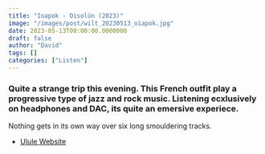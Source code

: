 ```yaml
---
title: "Ioapok - Oisolün (2023)"
image: "/images/post/wilt_20230513_oiapok.jpg"
date: 2023-05-13T00:00:00.0000000
draft: false
author: "David"
tags: []
categories: ["Listen"]
---
```

### Quite a strange trip this evening. This French outfit play a progressive type of jazz and rock music. Listening ecxlusively on headphones and DAC, its quite an emersive experiece. 

 Nothing gets in its own way over six long smouldering tracks. 

-  [Ulule Website](https://www.ulule.com/oiapok-premier-album-oisolun-/)